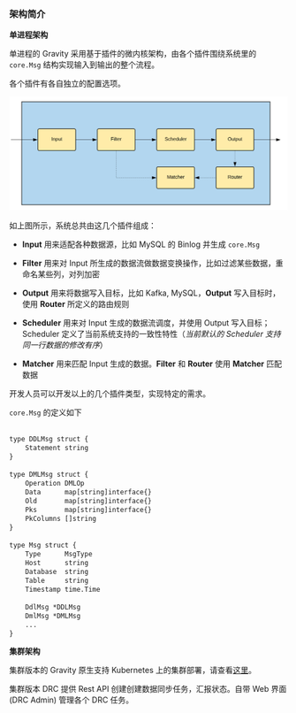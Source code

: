 ### 架构简介

**单进程架构**

单进程的 Gravity 采用基于插件的微内核架构，由各个插件围绕系统里的 `core.Msg` 结构实现输入到输出的整个流程。

各个插件有各自独立的配置选项。

![2.0 Arch Image](./single-process-160.png)

如上图所示，系统总共由这几个插件组成：

- **Input** 用来适配各种数据源，比如 MySQL 的 Binlog 并生成 `core.Msg`

- **Filter** 用来对 Input 所生成的数据流做数据变换操作，比如过滤某些数据，重命名某些列，对列加密

- **Output** 用来将数据写入目标，比如 Kafka, MySQL，**Output** 写入目标时，使用 **Router** 所定义的路由规则

- **Scheduler** 用来对 Input 生成的数据流调度，并使用 Output 写入目标；Scheduler 定义了当前系统支持的一致性特性（_当前默认的 Scheduler 支持同一行数据的修改有序_）

- **Matcher** 用来匹配 Input 生成的数据。**Filter** 和 **Router** 使用 **Matcher** 匹配数据

开发人员可以开发以上的几个插件类型，实现特定的需求。

`core.Msg` 的定义如下

```golang

type DDLMsg struct {
	Statement string
}

type DMLMsg struct {
	Operation DMLOp
	Data      map[string]interface{}
	Old       map[string]interface{}
	Pks       map[string]interface{}
	PkColumns []string
}

type Msg struct {
	Type      MsgType
	Host      string
	Database  string
	Table     string
	Timestamp time.Time

	DdlMsg *DDLMsg
	DmlMsg *DMLMsg
	...
}
```

**集群架构**

集群版本的 Gravity 原生支持 Kubernetes 上的集群部署，请查看[这里](https://github.com/moiot/gravity-operator)。

集群版本 DRC 提供 Rest API 创建创建数据同步任务，汇报状态。自带 Web 界面 (DRC Admin) 管理各个 DRC 任务。

